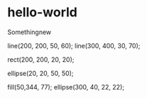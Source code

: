 # hello-world
Somethingnew


line(200, 200, 50, 60);
line(300, 400, 30, 70);

rect(200, 200, 20, 20);

ellipse(20, 20, 50, 50);

fill(50,344, 77);
ellipse(300, 40, 22, 22);
